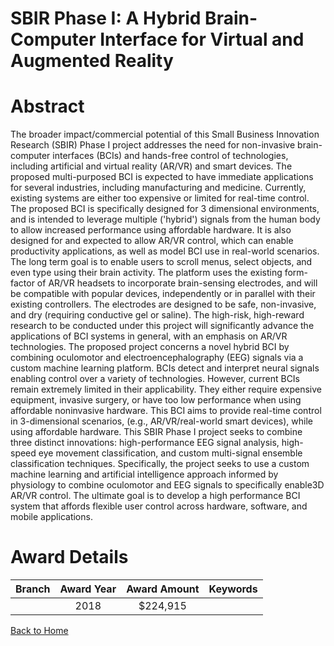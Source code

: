 
SBIR Phase I: A Hybrid Brain-Computer Interface for Virtual and Augmented Reality
=================================================================================

# Abstract


The broader impact/commercial potential of this Small Business Innovation Research (SBIR) Phase I project addresses the need for non-invasive brain-computer interfaces (BCIs) and hands-free control of technologies, including artificial and virtual reality (AR/VR) and smart devices. The proposed multi-purposed BCI is expected to have immediate applications for several industries, including manufacturing and medicine. Currently, existing systems are either too expensive or limited for real-time control. The proposed BCI is specifically designed for 3 dimensional environments, and is intended to leverage multiple ('hybrid') signals from the human body to allow increased performance using affordable hardware. It is also designed for and expected to allow AR/VR control, which can enable productivity applications, as well as model BCI use in real-world scenarios. The long term goal is to enable users to scroll menus, select objects, and even type using their brain activity. The platform uses the existing form-factor of AR/VR headsets to incorporate brain-sensing electrodes, and will be compatible with popular devices, independently or in parallel with their existing controllers. The electrodes are designed to be safe, non-invasive, and dry (requiring conductive gel or saline). The high-risk, high-reward research to be conducted under this project will significantly advance the applications of BCI systems in general, with an emphasis on AR/VR technologies. The proposed project concerns a novel hybrid BCI by combining oculomotor and electroencephalography (EEG) signals via a custom machine learning platform. BCIs detect and interpret neural signals enabling control over a variety of technologies. However, current BCIs remain extremely limited in their applicability. They either require expensive equipment, invasive surgery, or have too low performance when using affordable noninvasive hardware. This BCI aims to provide real-time control in 3-dimensional scenarios, (e.g., AR/VR/real-world smart devices), while using affordable hardware. This SBIR Phase I project seeks to combine three distinct innovations: high-performance EEG signal analysis, high-speed eye movement classification, and custom multi-signal ensemble classification techniques. Specifically, the project seeks to use a custom machine learning and artificial intelligence approach informed by physiology to combine oculomotor and EEG signals to specifically enable3D AR/VR control. The ultimate goal is to develop a high performance BCI system that affords flexible user control across hardware, software, and mobile applications.  

# Award Details

|Branch|Award Year|Award Amount|Keywords|
| :---: | :---: | :---: | :---: |
||2018|$224,915||
  
  


[Back to Home](https://github.com/chrischow/dod_sbir_awards/JT/#342)